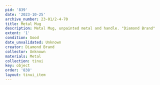 ```yaml
---
pid: '839'
date: '2023-10-25'
archive_number: 23-01/2-4-70
title: Metal Mug
description: Metal Mug, unpainted metal and handle. "Diamond Brand"
extent: '1'
condition: Good
date_unvalidated: Unknown
creator: Diamond Brand
collector: Unknown
materials: Metal
collection: tinui
key: object
order: '838'
layout: tinui_item
---
```

